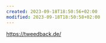 ```yaml
---
created: 2023-09-18T18:50:56+02:00
modified: 2023-09-18T18:50:58+02:00
---
```


https://tweedback.de/

